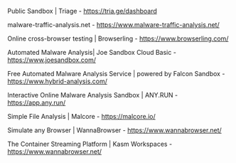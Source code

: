 Public Sandbox | Triage - https://tria.ge/dashboard

malware-traffic-analysis.net - https://www.malware-traffic-analysis.net/

Online cross-browser testing | Browserling - https://www.browserling.com/

Automated Malware Analysis| Joe Sandbox Cloud Basic - https://www.joesandbox.com/

Free Automated Malware Analysis Service | powered by Falcon Sandbox - https://www.hybrid-analysis.com/

Interactive Online Malware Analysis Sandbox | ANY.RUN - https://app.any.run/

Simple File Analysis | Malcore - https://malcore.io/

Simulate any Browser | WannaBrowser - https://www.wannabrowser.net/

The Container Streaming Platform | Kasm Workspaces - https://www.wannabrowser.net/